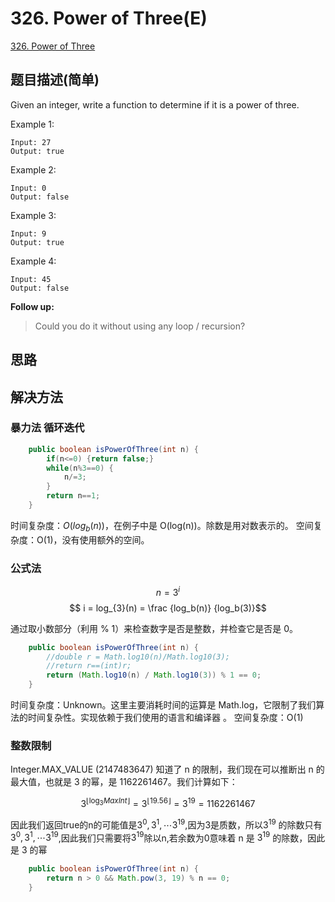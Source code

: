 # 326. Power of Three(E)
[326. Power of Three](https://leetcode-cn.com/problems/power-of-three/)

## 题目描述(简单)

Given an integer, write a function to determine if it is a power of three.

Example 1:
```
Input: 27
Output: true
```
Example 2:
```
Input: 0
Output: false
```
Example 3:
```
Input: 9
Output: true
```
Example 4:
```
Input: 45
Output: false
```
**Follow up:**
> Could you do it without using any loop / recursion?


## 思路

## 解决方法

### 暴力法 循环迭代


```java
	public boolean isPowerOfThree(int n) {
		if(n<=0) {return false;}
		while(n%3==0) {
			n/=3;
		}
		return n==1;
	}
```
时间复杂度：$O(log_b(n))$，在例子中是 O(log(n))。除数是用对数表示的。
空间复杂度：O(1)，没有使用额外的空间。


### 公式法

$$n = 3^i $$
$$ i = log_{3}(n) = \frac {log_b(n)} {log_b(3)}$$

通过取小数部分（利用 % 1）来检查数字是否是整数，并检查它是否是 0。

```java
	public boolean isPowerOfThree(int n) {
		//double r = Math.log10(n)/Math.log10(3);
		//return r==(int)r;
		return (Math.log10(n) / Math.log10(3)) % 1 == 0;
	}
```
时间复杂度：Unknown。这里主要消耗时间的运算是 Math.log，它限制了我们算法的时间复杂性。实现依赖于我们使用的语言和编译器 。
空间复杂度：O(1)


### 整数限制

Integer.MAX_VALUE (2147483647)
知道了 n 的限制，我们现在可以推断出 n 的最大值，也就是 3 的幂，是 1162261467。我们计算如下：

$$3^{\lfloor{}\log_3{MaxInt}\rfloor{}} = 3^{\lfloor{}19.56\rfloor{}} = 3^{19} = 1162261467$$

因此我们返回true的n的可能值是$3^0,3^1,\cdots 3^{19}$,因为3是质数，所以$3^{19}$ 的除数只有$3^0,3^1,\cdots 3^{19}$,因此我们只需要将$3^{19}$除以n,若余数为0意味着 n 是 $3^{19}$ 的除数，因此是 3 的幂


```java 
	public boolean isPowerOfThree(int n) {
		return n > 0 && Math.pow(3, 19) % n == 0;
	}

```



